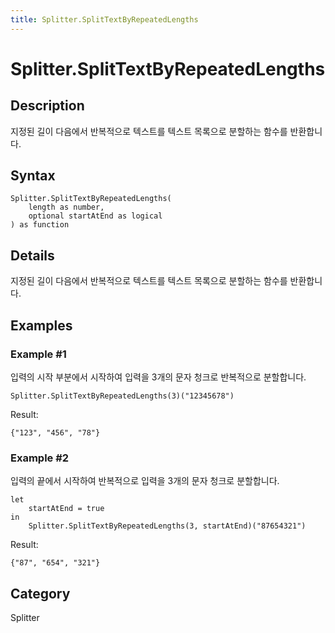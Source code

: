```yaml
---
title: Splitter.SplitTextByRepeatedLengths
---
```


# Splitter.SplitTextByRepeatedLengths


## Description

지정된 길이 다음에서 반복적으로 텍스트를 텍스트 목록으로 분할하는 함수를 반환합니다.


## Syntax

```powerquery
Splitter.SplitTextByRepeatedLengths(
    length as number,
    optional startAtEnd as logical
) as function
```


## Details

지정된 길이 다음에서 반복적으로 텍스트를 텍스트 목록으로 분할하는 함수를 반환합니다.


## Examples

### Example #1 
입력의 시작 부분에서 시작하여 입력을 3개의 문자 청크로 반복적으로 분할합니다.
```powerquery
Splitter.SplitTextByRepeatedLengths(3)("12345678")
```

Result: 
```powerquery
{"123", "456", "78"}
```


### Example #2 
입력의 끝에서 시작하여 반복적으로 입력을 3개의 문자 청크로 분할합니다.
```powerquery
let
    startAtEnd = true
in
    Splitter.SplitTextByRepeatedLengths(3, startAtEnd)("87654321")
```

Result: 
```powerquery
{"87", "654", "321"}
```




## Category
Splitter
